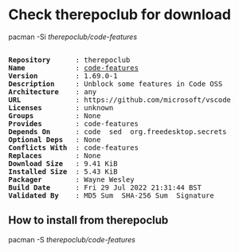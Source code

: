 # Check therepoclub for download

pacman -Si *therepoclub/code-features*

<div class="highlight"><pre class="highlight"><text>
<b>Repository</b>      : therepoclub
<b>Name</b>            : <a href="../../x86_64/code-features-1.69.0-1-any.pkg.tar.zst">code-features</a>
<b>Version</b>         : 1.69.0-1
<b>Description</b>     : Unblock some features in Code OSS
<b>Architecture</b>    : any
<b>URL</b>             : https://github.com/microsoft/vscode
<b>Licenses</b>        : unknown
<b>Groups</b>          : None
<b>Provides</b>        : code-features
<b>Depends On</b>      : code  sed  org.freedesktop.secrets
<b>Optional Deps</b>   : None
<b>Conflicts With</b>  : code-features
<b>Replaces</b>        : None
<b>Download Size</b>   : 9.41 KiB
<b>Installed Size</b>  : 5.43 KiB
<b>Packager</b>        : Wayne Wesley <wayne6324@gmail.com>
<b>Build Date</b>      : Fri 29 Jul 2022 21:31:44 BST
<b>Validated By</b>    : MD5 Sum  SHA-256 Sum  Signature
</text></pre></div>

## How to install from therepoclub

pacman -S *therepoclub/code-features*
